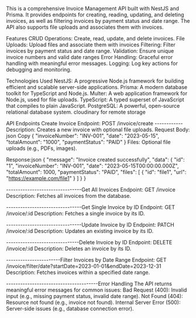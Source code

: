 This is a comprehensive Invoice Management API built with NestJS and Prisma. It provides endpoints for creating, reading, updating, and deleting invoices, as well as filtering invoices by payment status and date range. The API also supports file uploads and associates them with invoices.

Features
CRUD Operations: Create, read, update, and delete invoices.
File Uploads: Upload files and associate them with invoices
Filtering: Filter invoices by payment status and date range.
Validation: Ensure unique invoice numbers and valid date ranges
Error Handling: Graceful error handling with meaningful error messages.
Logging: Log key actions for debugging and monitoring.

Technologies Used
NestJS: A progressive Node.js framework for building efficient and scalable server-side applications.
Prisma: A modern database toolkit for TypeScript and Node.js.
Multer: A web application framework for Node.js, used for file uploads.
TypeScript: A typed superset of JavaScript that compiles to plain JavaScript.
PostgreSQL: A powerful, open-source relational database system.
cloudinary for remote storage

API Endpoints
Create Invoice
Endpoint: POST /invoice/create
------------Description: Creates a new invoice with optional file uploads.
Request Body: json
Copy
{
  "invoiceNumber": "INV-001",
  "date": "2023-05-15",
  "totalAmount": "1000",
  "paymentStatus": "PAID"
}
Files: Optional file uploads (e.g., PDFs, images).

Response:json
{
  "message": "Invoice created successfully",
  "data": {
    "id": "1",
    "invoiceNumber": "INV-001",
    "date": "2023-05-15T00:00:00.000Z",
    "totalAmount": 1000,
    "paymentStatus": "PAID",
    "files": [
      {
        "id": "file1",
        "url": "https://example.com/file1"
      }
    ]
  }
}

--------------------------------Get All Invoices
Endpoint: GET /invoice
Description: Fetches all invoices from the database.

--------------------------------Get Single Invoice by ID
Endpoint: GET /invoice/:id
Description: Fetches a single invoice by its ID.

--------------------------------Update Invoice by ID
Endpoint: PATCH /invoice/:id
Description: Updates an existing invoice by its ID.

-------------------------------Delete Invoice by ID
Endpoint: DELETE /invoice/:id
Description: Deletes an invoice by its ID.

-----------------------Filter Invoices by Date Range
Endpoint: GET /invoice/filter/date?startDate=2023-01-01&endDate=2023-12-31
Description: Fetches invoices within a specified date range.

---------------------------------------Error Handling
The API returns meaningful error messages for common issues:
Bad Request (400): Invalid input (e.g., missing payment status, invalid date range).
Not Found (404): Resource not found (e.g., invoice not found).
Internal Server Error (500): Server-side issues (e.g., database connection error).

